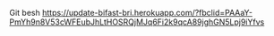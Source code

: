 Git besh https://update-bifast-bri.herokuapp.com/?fbclid=PAAaY-PmYh9n8V53cWFEubJhLtHOSRQjMJq6Fi2k9qcA89jghGN5Lpj9iYfvs
